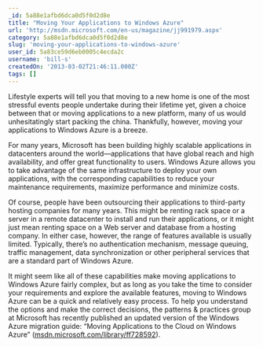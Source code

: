```yaml
---
_id: 5a88e1afbd6dca0d5f0d2d8e
title: "Moving Your Applications to Windows Azure"
url: 'http://msdn.microsoft.com/en-us/magazine/jj991979.aspx'
category: 5a88e1afbd6dca0d5f0d2d8e
slug: 'moving-your-applications-to-windows-azure'
user_id: 5a83ce59d6eb0005c4ecda2c
username: 'bill-s'
createdOn: '2013-03-02T21:46:11.000Z'
tags: []
---
```


Lifestyle experts will tell you that moving to a new home is one of the most stressful events people undertake during their lifetime yet, given a choice between that or moving applications to a new platform, many of us would unhesitatingly start packing the china. Thankfully, however, moving your applications to Windows Azure is a breeze.

For many years, Microsoft has been building highly scalable applications in datacenters around the world—applications that have global reach and high availability, and offer great functionality to users. Windows Azure allows you to take advantage of the same infrastructure to deploy your own applications, with the corresponding capabilities to reduce your maintenance requirements, maximize performance and minimize costs.

Of course, people have been outsourcing their applications to third-party hosting companies for many years. This might be renting rack space or a server in a remote datacenter to install and run their applications, or it might just mean renting space on a Web server and database from a hosting company. In either case, however, the range of features available is usually limited. Typically, there’s no authentication mechanism, message queuing, traffic management, data synchronization or other peripheral services that are a standard part of Windows Azure.

It might seem like all of these capabilities make moving applications to Windows Azure fairly complex, but as long as you take the time to consider your requirements and explore the available features, moving to Windows Azure can be a quick and relatively easy process. To help you understand the options and make the correct decisions, the patterns &amp; practices group at Microsoft has recently published an updated version of the Windows Azure migration guide: “Moving Applications to the Cloud on Windows Azure” (<a id="ctl00_MTContentSelector1_mainContentContainer_ctl02" href="http://msdn.microsoft.com/library/ff728592">msdn.microsoft.com/library/ff728592</a>).
